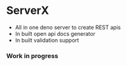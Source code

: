 # ServerX

- All in one deno server to create REST apis
- In built open api docs generator
- In built validation support

### Work in progress
